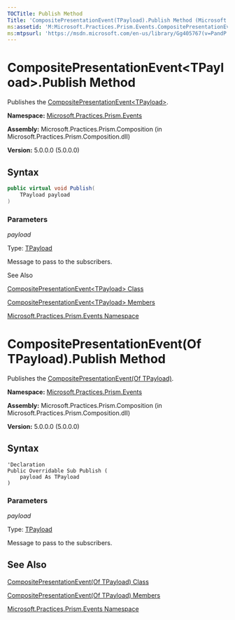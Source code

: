 ```yaml
---
TOCTitle: Publish Method
Title: 'CompositePresentationEvent(TPayload).Publish Method (Microsoft.Practices.Prism.Events)'
ms:assetid: 'M:Microsoft.Practices.Prism.Events.CompositePresentationEvent\`1.Publish(\`0)'
ms:mtpsurl: 'https://msdn.microsoft.com/en-us/library/Gg405767(v=PandP.50)'
---
```



# CompositePresentationEvent&lt;TPayload&gt;.Publish Method

Publishes the [CompositePresentationEvent&lt;TPayload&gt;](https://msdn.microsoft.com/en-us/library/gg431412(v=pandp.50)).

**Namespace:** [Microsoft.Practices.Prism.Events](https://msdn.microsoft.com/en-us/library/microsoft.practices.prism.events(v=pandp.50))

**Assembly:** Microsoft.Practices.Prism.Composition (in Microsoft.Practices.Prism.Composition.dll)

**Version:** 5.0.0.0 (5.0.0.0)

## Syntax

```C#
public virtual void Publish(
	TPayload payload
)
```

### Parameters

*payload*  

Type: [TPayload](https://msdn.microsoft.com/en-us/library/gg431412(v=pandp.50))

Message to pass to the subscribers.

See Also

[CompositePresentationEvent&lt;TPayload&gt; Class](https://msdn.microsoft.com/en-us/library/gg431412(v=pandp.50))

[CompositePresentationEvent&lt;TPayload&gt; Members](https://msdn.microsoft.com/en-us/library/gg430765(v=pandp.50))

[Microsoft.Practices.Prism.Events Namespace](https://msdn.microsoft.com/en-us/library/microsoft.practices.prism.events(v=pandp.50))


# CompositePresentationEvent(Of TPayload).Publish Method

Publishes the [CompositePresentationEvent(Of TPayload)](https://msdn.microsoft.com/en-us/library/gg431412(v=pandp.50)).

**Namespace:** [Microsoft.Practices.Prism.Events](https://msdn.microsoft.com/en-us/library/microsoft.practices.prism.events(v=pandp.50))

**Assembly:** Microsoft.Practices.Prism.Composition (in Microsoft.Practices.Prism.Composition.dll)

**Version:** 5.0.0.0 (5.0.0.0)

## Syntax

```VB
'Declaration
Public Overridable Sub Publish ( 
	payload As TPayload
)
```

### Parameters

*payload*  

Type: [TPayload](https://msdn.microsoft.com/en-us/library/gg431412(v=pandp.50))

Message to pass to the subscribers.

## See Also

[CompositePresentationEvent(Of TPayload) Class](https://msdn.microsoft.com/en-us/library/gg431412(v=pandp.50))

[CompositePresentationEvent(Of TPayload) Members](https://msdn.microsoft.com/en-us/library/gg430765(v=pandp.50))

[Microsoft.Practices.Prism.Events Namespace](https://msdn.microsoft.com/en-us/library/microsoft.practices.prism.events(v=pandp.50))
